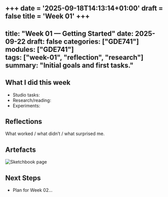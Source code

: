 +++
date = '2025-09-18T14:13:14+01:00'
draft = false
title = 'Week 01'
+++
---
title: "Week 01 — Getting Started"
date: 2025-09-22
draft: false
categories: ["GDE741"]     
modules: ["GDE741"]        
tags: ["week-01", "reflection", "research"]  
summary: "Initial goals and first tasks." 
---
## What I did this week
- Studio tasks:
- Research/reading:
- Experiments:

## Reflections
What worked / what didn’t / what surprised me.

## Artefacts
![Sketchbook page](/images/week-01/sketch-1.jpg)

## Next Steps
- Plan for Week 02…

